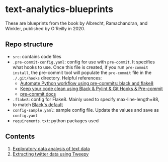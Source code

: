 # text-analytics-blueprints
These are blueprints from the book by Albrecht, Ramachandran, and Winkler, published by O'Reilly in 2020. 

## Repo structure 
- `src`: contains code files 
- `.pre-commit-config.yaml`: config for use with `pre-commit`. It specifies what hooks to use. 
  Once this file is created, if you run `pre-commit install`, the pre-commit tool will populate the 
  `pre-commit` file in the `./.git/hooks` directory. Helpful references: 
    - [Automate Python workflow using pre-commits: black and flake8](https://ljvmiranda921.github.io/notebook/2018/06/21/precommits-using-black-and-flake8/)
    - [Keep your code clean using Black & Pylint & Git Hooks & Pre-commit](https://towardsdatascience.com/keep-your-code-clean-using-black-pylint-git-hooks-pre-commit-baf6991f7376)
    - [pre-commit docs](https://pre-commit.com/#)
- `.flake8`: config for Flake8. Mainly used to specify max-line-length=88, to match [Black's default](https://black.readthedocs.io/en/stable/the_black_code_style/current_style.html)
- `config-sample.yaml`: sample config file. Update the values and save as `config.yaml`
- `requirements.txt`: python packages used 


## Contents
1. [Exploratory data analysis of text data](https://github.com/nayefahmad/text-analytics-blueprints/blob/main/src/exploratory-analysis-of-text-data.ipynb) 
1. [Extracting twitter data using Tweepy](https://github.com/nayefahmad/text-analytics-blueprints/blob/main/src/extracting-twitter-data.py)
